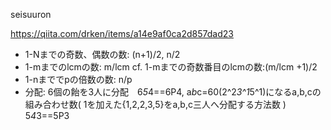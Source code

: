 seisuuron

https://qiita.com/drken/items/a14e9af0ca2d857dad23

- 1-Nまでの奇数、偶数の数: (n+1)/2, n/2
- 1-mまでのlcmの数: m/lcm cf. 1-mまでの奇数番目のlcmの数:(m/lcm +1)/2
- 1-nまででpの倍数の数: n/p
- 分配: 6個の飴を3人に分配　6*5*4==6P4, a*b*c=60(2^2*3^1*5^1)になるa,b,cの組み合わせ数( 1を加えた{1,2,2,3,5}をa,b,c三人へ分配する方法数 ) 5*4*3==5P3